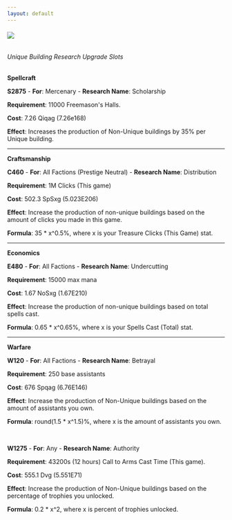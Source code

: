 ```yaml
---
layout: default
---
```


###### [![](/realm/assets/img/picks/ResearchTopPage.png)](/realm/ResearchUpgrades/)

###### Unique Building Research Upgrade Slots

**Spellcraft**

**S2875** - **For**: Mercenary - **Research Name**: Scholarship 

**Requirement**: 11000 Freemason's Halls.  

**Cost**: 7.26 Qiqag (7.26e168) 

**Effect**: Increases the production of Non-Unique buildings by 35% per Unique building.

---

**Craftsmanship**

**C460** - **For**: All Factions (Prestige Neutral) - **Research Name**: Distribution 

**Requirement**: 1M Clicks (This game) 

**Cost**: 502.3 SpSxg (5.023E206) 

**Effect**: Increase the production of non-unique buildings based on the amount of clicks you made in this game. 

**Formula**: 35 * x^0.5%, where x is your Treasure Clicks (This Game) stat.

---

**Economics**

**E480** - **For**: All Factions - **Research Name**: Undercutting 

**Requirement**: 15000 max mana 

**Cost**: 1.67 NoSxg (1.67E210) 

**Effect**: Increase the production of non-unique buildings based on total spells cast. 

**Formula**: 0.65 * x^0.65%, where x is your Spells Cast (Total) stat.

---

**Warfare**

**W120** - **For**: All Factions - **Research Name**: Betrayal 

**Requirement**: 250 base assistants 

**Cost**: 676 Spqag (6.76E146) 

**Effect**: Increase the production of Non-Unique buildings based on the amount of assistants you own. 

**Formula**: round(1.5 * x^1.5)%, where x is the amount of assistants you own.

&nbsp;

**W1275** - **For**: Any - **Research Name**: Authority

**Requirement**: 43200s (12 hours) Call to Arms Cast Time (This game).

**Cost**: 555.1 Dvg (5.551E71)

**Effect**: Increase the production of Non-Unique buildings based on the percentage of trophies you unlocked.

**Formula**: 0.2 * x^2, where x is percent of trophies unlocked.
